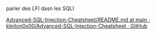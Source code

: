 parler des LFI dasn les SQLI

[Advanced-SQL-Injection-Cheatsheet/README.md at main · kleiton0x00/Advanced-SQL-Injection-Cheatsheet · GitHub](https://github.com/kleiton0x00/Advanced-SQL-Injection-Cheatsheet/blob/main/LFI-via-load_file-function/README.md)


